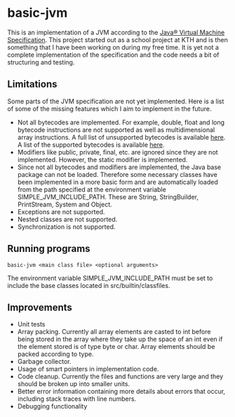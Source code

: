 # basic-jvm
This is an implementation of a JVM according to the [Java® Virtual Machine Specification](https://docs.oracle.com/javase/specs/jvms/se7/html/index.html).
This project started out as a school project at KTH and is then something that I have been working on during my free time. It is yet not a complete implementation of the specification and the code needs a bit of structuring and testing.

## Limitations
Some parts of the JVM specification are not yet implemented. Here is a list of some of the missing features which I aim to implement in the future.

- Not all bytecodes are implemented. For example, double, float and long bytecode instructions are not supported as well as multidimensional array instructions. A full list of unsupported bytecodes is available [here](unsupported_instructions.md). A list of the supported bytecodes is available [here](supported_instructions.md).
- Modifiers like public, private, final, etc. are ignored since they are not implemented. However, the static modifier is implemented.
- Since not all bytecodes and modifiers are implemented, the Java base package can not be loaded. Therefore some necessary classes have been implemented in a more basic form and are automatically loaded from the path specified at the environment variable SIMPLE_JVM_INCLUDE_PATH. These are String, StringBuilder, PrintStream, System and Object. 
- Exceptions are not supported.
- Nested classes are not supported.
- Synchronization is not supported.

## Running programs
```basic-jvm <main class file> <optional arguments>```

The environment variable SIMPLE_JVM_INCLUDE_PATH must be set to include the base classes located in src/builtin/classfiles.

## Improvements
- Unit tests
- Array packing. Currently all array elements are casted to int before being stored in the array where they take up the space of an int even if the element stored is of type byte or char. Array elements should be packed according to type.
- Garbage collector.
- Usage of smart pointers in implementation code.
- Code cleanup. Currently the files and functions are very large and they should be broken up into smaller units.
- Better error information containing more details about errors that occur, including stack traces with line numbers.
- Debugging functionality
